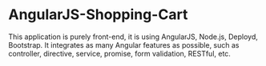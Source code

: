AngularJS-Shopping-Cart
=======================

This application is purely front-end, it is using AngularJS, Node.js, Deployd, Bootstrap. It integrates as many Angular features as possible, such as controller, directive, service, promise, form validation, RESTful, etc. 
